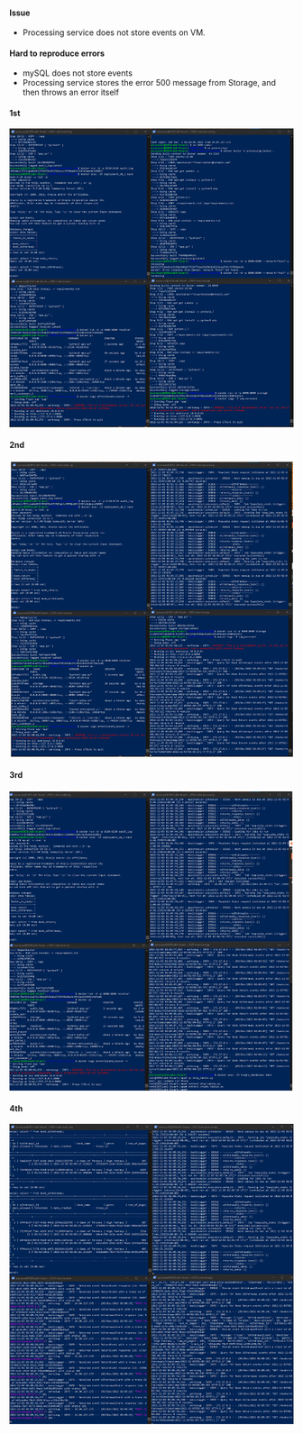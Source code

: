 <h4> Issue </h4>

- Processing service does not store events on VM.

<h4>Hard to reproduce errors</h4>

- mySQL does not store events
- Processing service stores the error 500 message from Storage, and then throws an error itself


<h4>1st</h4>

![alt text](./images/1st.png)

<h4>2nd</h4>

![alt text](./images/2nd.png)

<h4>3rd</h4>

![alt text](./images/3rd.png)

<h4>4th</h4>

![alt text](./images/4th.png)

